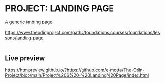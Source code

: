 # PROJECT: LANDING PAGE
A generic landing page.<br><br>
https://www.theodinproject.com/paths/foundations/courses/foundations/lessons/landing-page<br><br>

## Live preview
https://htmlpreview.github.io/?https://github.com/e-motta/The-Odin-Project/blob/main/Project%206%20-%20Landing%20Page/index.html

